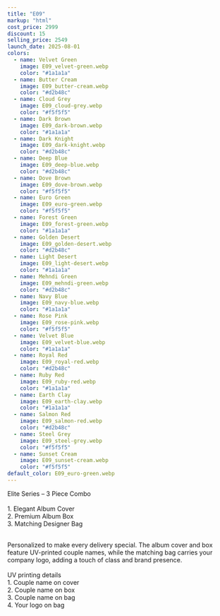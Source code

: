 ```yaml
---
title: "E09"
markup: "html"
cost_price: 2999
discount: 15
selling_price: 2549
launch_date: 2025-08-01
colors:
  - name: Velvet Green
    image: E09_velvet-green.webp
    color: "#1a1a1a"
  - name: Butter Cream
    image: E09_butter-cream.webp
    color: "#d2b48c"
  - name: Cloud Grey
    image: E09_cloud-grey.webp
    color: "#f5f5f5"
  - name: Dark Brown
    image: E09_dark-brown.webp
    color: "#1a1a1a"
  - name: Dark Knight
    image: E09_dark-knight.webp
    color: "#d2b48c"
  - name: Deep Blue
    image: E09_deep-blue.webp
    color: "#d2b48c"
  - name: Dove Brown
    image: E09_dove-brown.webp
    color: "#f5f5f5"
  - name: Euro Green
    image: E09_euro-green.webp
    color: "#f5f5f5"
  - name: Forest Green
    image: E09_forest-green.webp
    color: "#1a1a1a"
  - name: Golden Desert
    image: E09_golden-desert.webp
    color: "#d2b48c"
  - name: Light Desert
    image: E09_light-desert.webp
    color: "#1a1a1a"
  - name: Mehndi Green
    image: E09_mehndi-green.webp
    color: "#d2b48c"
  - name: Navy Blue
    image: E09_navy-blue.webp
    color: "#1a1a1a"
  - name: Rose Pink
    image: E09_rose-pink.webp
    color: "#f5f5f5"
  - name: Velvet Blue
    image: E09_velvet-blue.webp
    color: "#1a1a1a"
  - name: Royal Red
    image: E09_royal-red.webp
    color: "#d2b48c"
  - name: Ruby Red
    image: E09_ruby-red.webp
    color: "#1a1a1a"
  - name: Earth Clay
    image: E09_earth-clay.webp
    color: "#1a1a1a"
  - name: Salmon Red
    image: E09_salmon-red.webp
    color: "#d2b48c"
  - name: Steel Grey
    image: E09_steel-grey.webp
    color: "#f5f5f5"
  - name: Sunset Cream
    image: E09_sunset-cream.webp
    color: "#f5f5f5"
default_color: E09_euro-green.webp
---
```


Elite Series – 3 Piece Combo<br><br> <span class='text-b font-medium text-lime-300 mb-1'> 1. Elegant Album Cover<br> 2. Premium Album Box<br> 3. Matching Designer Bag<br><br> </span> <div class='max-w-xl mx-auto'> Personalized to make every delivery special. The album cover and box feature UV-printed couple names, while the matching bag carries your company logo, adding a touch of class and brand presence. </div> <div class='max-w-xl mx-auto text-b font-medium text-lime-300 mb-1'> <br>UV printing details<br> </div> <span class='text-r mb-1'> 1. Couple name on cover<br> 2. Couple name on box<br> 3. Couple name on bag<br> 4. Your logo on bag<br> </span>
